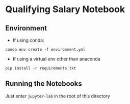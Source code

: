 # Qualifying Salary Notebook

## Environment

- If using conda:

```
conda env create -f environment.yml
```

- If using a virtual env other than anaconda

```
pip install -r requirements.txt
```

## Running the Notebooks

Just enter `jupyter-lab` in the root of this directory
